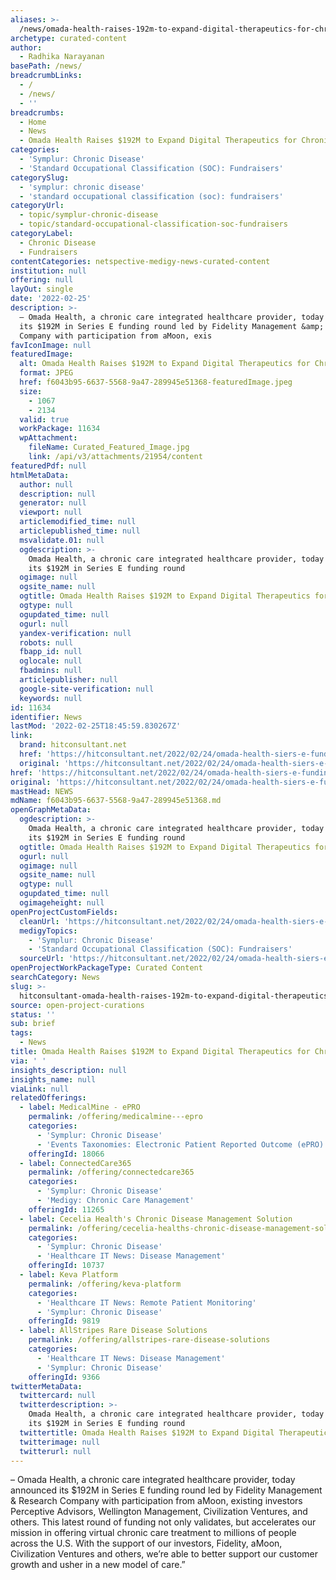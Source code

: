 ```yaml
---
aliases: >-
  /news/omada-health-raises-192m-to-expand-digital-therapeutics-for-chronic-disease
archetype: curated-content
author:
  - Radhika Narayanan
basePath: /news/
breadcrumbLinks:
  - /
  - /news/
  - ''
breadcrumbs:
  - Home
  - News
  - Omada Health Raises $192M to Expand Digital Therapeutics for Chronic Disease
categories:
  - 'Symplur: Chronic Disease'
  - 'Standard Occupational Classification (SOC): Fundraisers'
categorySlug:
  - 'symplur: chronic disease'
  - 'standard occupational classification (soc): fundraisers'
categoryUrl:
  - topic/symplur-chronic-disease
  - topic/standard-occupational-classification-soc-fundraisers
categoryLabel:
  - Chronic Disease
  - Fundraisers
contentCategories: netspective-medigy-news-curated-content
institution: null
offering: null
layOut: single
date: '2022-02-25'
description: >-
  – Omada Health, a chronic care integrated healthcare provider, today announced
  its $192M in Series E funding round led by Fidelity Management &amp; Research
  Company with participation from aMoon, exis
favIconImage: null
featuredImage:
  alt: Omada Health Raises $192M to Expand Digital Therapeutics for Chronic Disease
  format: JPEG
  href: f6043b95-6637-5568-9a47-289945e51368-featuredImage.jpeg
  size:
    - 1067
    - 2134
  valid: true
  workPackage: 11634
  wpAttachment:
    fileName: Curated_Featured_Image.jpg
    link: /api/v3/attachments/21954/content
featuredPdf: null
htmlMetaData:
  author: null
  description: null
  generator: null
  viewport: null
  articlemodified_time: null
  articlepublished_time: null
  msvalidate.01: null
  ogdescription: >-
    Omada Health, a chronic care integrated healthcare provider, today announced
    its $192M in Series E funding round
  ogimage: null
  ogsite_name: null
  ogtitle: Omada Health Raises $192M to Expand Digital Therapeutics for Chronic Disease
  ogtype: null
  ogupdated_time: null
  ogurl: null
  yandex-verification: null
  robots: null
  fbapp_id: null
  oglocale: null
  fbadmins: null
  articlepublisher: null
  google-site-verification: null
  keywords: null
id: 11634
identifier: News
lastMod: '2022-02-25T18:45:59.830267Z'
link:
  brand: hitconsultant.net
  href: 'https://hitconsultant.net/2022/02/24/omada-health-siers-e-funding/'
  original: 'https://hitconsultant.net/2022/02/24/omada-health-siers-e-funding/'
href: 'https://hitconsultant.net/2022/02/24/omada-health-siers-e-funding/'
original: 'https://hitconsultant.net/2022/02/24/omada-health-siers-e-funding/'
mastHead: NEWS
mdName: f6043b95-6637-5568-9a47-289945e51368.md
openGraphMetaData:
  ogdescription: >-
    Omada Health, a chronic care integrated healthcare provider, today announced
    its $192M in Series E funding round
  ogtitle: Omada Health Raises $192M to Expand Digital Therapeutics for Chronic Disease
  ogurl: null
  ogimage: null
  ogsite_name: null
  ogtype: null
  ogupdated_time: null
  ogimageheight: null
openProjectCustomFields:
  cleanUrl: 'https://hitconsultant.net/2022/02/24/omada-health-siers-e-funding/'
  medigyTopics:
    - 'Symplur: Chronic Disease'
    - 'Standard Occupational Classification (SOC): Fundraisers'
  sourceUrl: 'https://hitconsultant.net/2022/02/24/omada-health-siers-e-funding/'
openProjectWorkPackageType: Curated Content
searchCategory: News
slug: >-
  hitconsultant-omada-health-raises-192m-to-expand-digital-therapeutics-for-chronic-disease
source: open-project-curations
status: ''
sub: brief
tags:
  - News
title: Omada Health Raises $192M to Expand Digital Therapeutics for Chronic Disease
via: ' '
insights_description: null
insights_name: null
viaLink: null
relatedOfferings:
  - label: MedicalMine - ePRO
    permalink: /offering/medicalmine---epro
    categories:
      - 'Symplur: Chronic Disease'
      - 'Events Taxonomies: Electronic Patient Reported Outcome (ePRO)'
    offeringId: 18066
  - label: ConnectedCare365
    permalink: /offering/connectedcare365
    categories:
      - 'Symplur: Chronic Disease'
      - 'Medigy: Chronic Care Management'
    offeringId: 11265
  - label: Cecelia Health's Chronic Disease Management Solution
    permalink: /offering/cecelia-healths-chronic-disease-management-solution
    categories:
      - 'Symplur: Chronic Disease'
      - 'Healthcare IT News: Disease Management'
    offeringId: 10737
  - label: Keva Platform
    permalink: /offering/keva-platform
    categories:
      - 'Healthcare IT News: Remote Patient Monitoring'
      - 'Symplur: Chronic Disease'
    offeringId: 9819
  - label: AllStripes Rare Disease Solutions
    permalink: /offering/allstripes-rare-disease-solutions
    categories:
      - 'Healthcare IT News: Disease Management'
      - 'Symplur: Chronic Disease'
    offeringId: 9366
twitterMetaData:
  twittercard: null
  twitterdescription: >-
    Omada Health, a chronic care integrated healthcare provider, today announced
    its $192M in Series E funding round
  twittertitle: Omada Health Raises $192M to Expand Digital Therapeutics for Chronic Disease
  twitterimage: null
  twitterurl: null
---
```

<p>– Omada Health, a chronic care integrated healthcare provider, today announced its $192M in Series E funding round led by Fidelity Management &amp; Research Company with participation from aMoon, existing investors Perceptive Advisors, Wellington Management, Civilization Ventures, and others.
This latest round of funding not only validates, but accelerates our mission in offering virtual chronic care treatment to millions of people across the U.S. With the support of our investors, Fidelity, aMoon, Civilization Ventures and others, we’re able to better support our customer growth and usher in a new model of care.”</p>